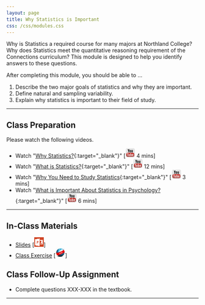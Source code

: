 ```yaml
---
layout: page
title: Why Statistics is Important
css: /css/modules.css
---
```


<div class="ILOs">
<p>Why is Statistics a required course for many majors at Northland College?  Why does Statistics meet the quantitative reasoning requirement of the Connections curriculum?  This module is designed to help you identify answers to these questions.</p>

<p>After completing this module, you should be able to ...</p>

<ol>
  <li>Describe the two major goals of statistics and why they are important.</li>
  <li>Define natural and sampling variability.</li>
  <li>Explain why statistics is important to their field of study.</li>
</ol>
</div>

----

## Class Preparation
Please watch the following videos.

* Watch "[Why Statistics?](https://www.youtube.com/v/yxXsPc0bphQ?version=3&autoplay=1){:target="_blank"}" [![Youtube](../../img/youtube.png) 4 mins]
* Watch "[What is Statistics?](https://www.youtube.com/v/5YsiVJFSwGo?version=3&start=35&autoplay=1){:target="_blank"}" [![Youtube](../../img/youtube.png) 12 mins]
* Watch "[Why You Need to Study Statistics](https://www.youtube.com/v/wV0Ks7aS7YI?version=3&autoplay=1){:target="_blank"}" [![Youtube](../../img/youtube.png) 3 mins]
* Watch "[What is Important About Statistics in Psychology?](https://www.youtube.com/v/yl_yuxHFIXc?version=3&start=18&end=333&autoplay=1){:target="_blank"}" [![Youtube](../../img/youtube.png) 6 mins]

----

## In-Class Materials

* [Slides](PPT.pptx) [![PowerPoint](../../img/ppt.png)]
* [Class Exercise](CE.html) [![Webpage](../../img/web.png)]


## Class Follow-Up Assignment

* Complete questions XXX-XXX in the textbook.

----

<style type="text/css">
header.header-page .page-heading h1 {
  font-size: 45px;
  margin-top: 0;
}
</style>
